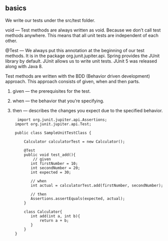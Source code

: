 
## basics 

We write our tests under the src/test folder.

void — Test methods are always written as void. Because we don’t call test methods anywhere. This means that all unit tests are independent of each other.

@Test — We always put this annotation at the beginning of our test methods. It is in the package org.junit.jupiter.api. Spring provides the JUnit library by default. JUnit allows us to write unit tests. JUnit 5 was released along with Java 8.

Test methods are written with the BDD (Behavior driven development) approach. This approach consists of given, when and then parts.
  1. given — the prerequisites for the test.
  2. when — the behavior that you’re specifying.
  3. then — describes the changes you expect due to the specified behavior.

     ```
       import org.junit.jupiter.api.Assertions;
      import org.junit.jupiter.api.Test;
      
      public class SampleUnitTestClass {
      
          Calculator calculatorTest = new Calculator();
      
          @Test
          public void test_add(){
              // given
             int firstNumber = 10;
             int secondNumber = 20;
             int expected = 30;
      
             // when
             int actual = calculatorTest.add(firstNumber, secondNumber);
      
             // then
             Assertions.assertEquals(expected, actual);
          }
      
          class Calculator{
             int add(int a, int b){
                 return a + b;
             }
          }
      }
     ```


